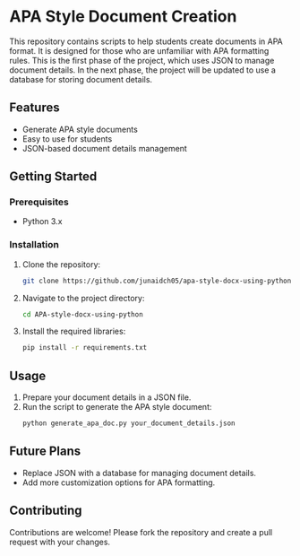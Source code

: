 # APA Style Document Creation

This repository contains scripts to help students create documents in APA format. It is designed for those who are unfamiliar with APA formatting rules. This is the first phase of the project, which uses JSON to manage document details. In the next phase, the project will be updated to use a database for storing document details.

## Features

- Generate APA style documents
- Easy to use for students
- JSON-based document details management

## Getting Started

### Prerequisites

- Python 3.x


### Installation

1. Clone the repository:
    ```sh
    git clone https://github.com/junaidch05/apa-style-docx-using-python  
    ```
2. Navigate to the project directory:
    ```sh
    cd APA-style-docx-using-python
    ```
3. Install the required libraries:
    ```sh
    pip install -r requirements.txt
    ```

## Usage

1. Prepare your document details in a JSON file.
2. Run the script to generate the APA style document:
    ```sh
    python generate_apa_doc.py your_document_details.json
    ```

## Future Plans

- Replace JSON with a database for managing document details.
- Add more customization options for APA formatting.

## Contributing

Contributions are welcome! Please fork the repository and create a pull request with your changes.

